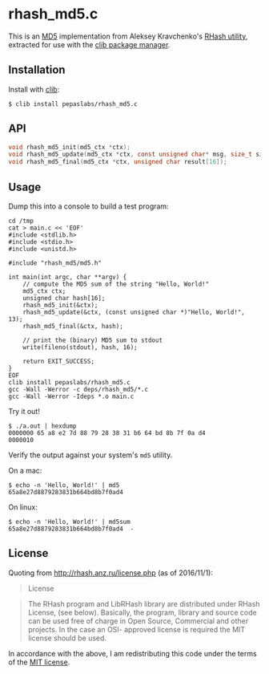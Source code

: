 # rhash_md5.c

This is an [MD5](https://en.wikipedia.org/wiki/MD5) implementation from Aleksey Kravchenko's [RHash utility](http://rhash.anz.ru/), extracted for use with the [clib package manager](https://github.com/clibs/clib).

## Installation

Install with [clib](https://github.com/clibs/clib):

```
$ clib install pepaslabs/rhash_md5.c
```

## API

```c
void rhash_md5_init(md5_ctx *ctx);
void rhash_md5_update(md5_ctx *ctx, const unsigned char* msg, size_t size);
void rhash_md5_final(md5_ctx *ctx, unsigned char result[16]);
```

## Usage

Dump this into a console to build a test program:

```
cd /tmp
cat > main.c << 'EOF'
#include <stdlib.h>
#include <stdio.h>
#include <unistd.h>

#include "rhash_md5/md5.h"

int main(int argc, char **argv) {
    // compute the MD5 sum of the string "Hello, World!"
    md5_ctx ctx;
    unsigned char hash[16];
    rhash_md5_init(&ctx);
    rhash_md5_update(&ctx, (const unsigned char *)"Hello, World!", 13);
    rhash_md5_final(&ctx, hash);

    // print the (binary) MD5 sum to stdout
    write(fileno(stdout), hash, 16);

    return EXIT_SUCCESS;
}
EOF
clib install pepaslabs/rhash_md5.c
gcc -Wall -Werror -c deps/rhash_md5/*.c
gcc -Wall -Werror -Ideps *.o main.c
```

Try it out!

```
$ ./a.out | hexdump
0000000 65 a8 e2 7d 88 79 28 38 31 b6 64 bd 8b 7f 0a d4
0000010
```

Verify the output against your system's `md5` utility.

On a mac:

```
$ echo -n 'Hello, World!' | md5
65a8e27d8879283831b664bd8b7f0ad4
```

On linux:

```
$ echo -n 'Hello, World!' | md5sum
65a8e27d8879283831b664bd8b7f0ad4  -
```

## License

Quoting from http://rhash.anz.ru/license.php (as of 2016/11/1):

> License

> The RHash program and LibRHash library are  distributed under  RHash License,
(see below). Basically, the program, library and source code can be used free
of charge in Open Source, Commercial and other projects. In the case an  OSI-
approved license is required the  MIT license should be used.

In accordance with the above, I am redistributing this code under the terms of the [MIT license](https://opensource.org/licenses/MIT).
